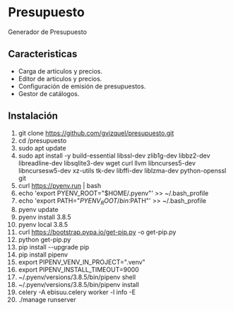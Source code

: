 # Presupuesto

Generador de Presupuesto

## Caracteristicas

* Carga de articulos y precios.
* Editor de articulos y precios.
* Configuración de emisión de presupuestos.
* Gestor de catálogos.

## Instalación

1. git clone <https://github.com/gvizquel/presupuesto.git>
2. cd /presupuesto
3. sudo apt update
4. sudo apt install -y build-essential libssl-dev zlib1g-dev libbz2-dev libreadline-dev libsqlite3-dev wget curl llvm libncurses5-dev libncursesw5-dev xz-utils tk-dev libffi-dev liblzma-dev python-openssl git
5. curl <https://pyenv.run> | bash
6. echo 'export PYENV_ROOT="$HOME/.pyenv"' >> ~/.bash_profile
7. echo 'export PATH="$PYENV_ROOT/bin:$PATH"' >> ~/.bash_profile
8. pyenv update
9. pyenv install 3.8.5
10. pyenv local 3.8.5
11. curl <https://bootstrap.pypa.io/get-pip.py> -o get-pip.py
12. python get-pip.py
13. pip install --upgrade pip
14. pip install pipenv
15. export PIPENV_VENV_IN_PROJECT=".venv"
16. export PIPENV_INSTALL_TIMEOUT=9000
17. ~/.pyenv/versions/3.8.5/bin/pipenv shell
18. ~/.pyenv/versions/3.8.5/bin/pipenv install
19. celery -A ebisuu.celery worker -l info -E
20. ./manage runserver
